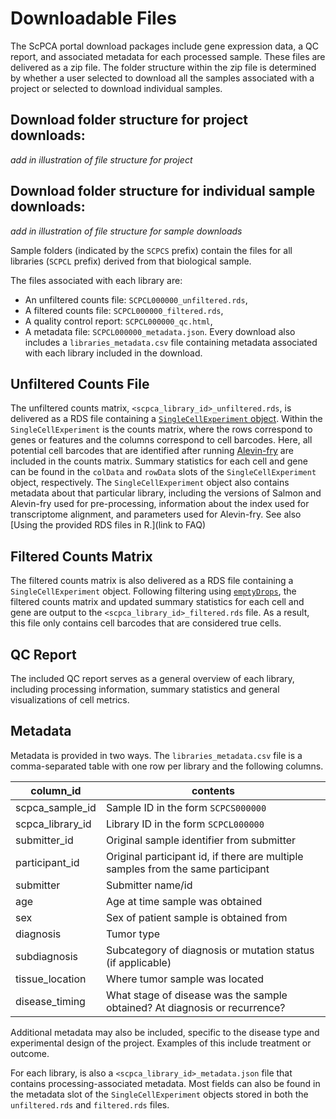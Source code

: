 # Downloadable Files

The ScPCA portal download packages include gene expression data, a QC report, and associated metadata for each processed sample.
These files are delivered as a zip file.
The folder structure within the zip file is determined by whether a user selected to download all the samples associated with a project or selected to download individual samples.  

## Download folder structure for project downloads: 
_add in illustration of file structure for project_ 

## Download folder structure for individual sample downloads: 
_add in illustration of file structure for sample downloads_ 

Sample folders (indicated by the `SCPCS` prefix) contain the files for all libraries (`SCPCL` prefix) derived from that biological sample. 

The files associated with each library are:
- An unfiltered counts file: `SCPCL000000_unfiltered.rds`, 
- A filtered counts file: `SCPCL000000_filtered.rds`, 
- A quality control report: `SCPCL000000_qc.html`, 
- A metadata file: `SCPCL000000_metadata.json`. 
Every download also includes a `libraries_metadata.csv` file containing metadata associated with each library included in the download.

## Unfiltered Counts File 

The unfiltered counts matrix, `<scpca_library_id>_unfiltered.rds`, is delivered as a RDS file containing a [`SingleCellExperiment` object](http://bioconductor.org/books/3.13/OSCA.intro/the-singlecellexperiment-class.html).
Within the `SingleCellExperiment` is the counts matrix, where the rows correspond to genes or features and the columns correspond to cell barcodes. 
Here, all potential cell barcodes that are identified after running [Alevin-fry](processing_information.html/#alignment-and-quantification-using-alevin-fry) are included in the counts matrix. 
Summary statistics for each cell and gene can be found in the `colData` and `rowData` slots of the `SingleCellExperiment` object, respectively.
The `SingleCellExperiment` object also contains metadata about that particular library, including the versions of Salmon and Alevin-fry used for pre-processing, information about the index used for transcriptome alignment, and parameters used for Alevin-fry. 
See also [Using the provided RDS files in R.](link to FAQ)

## Filtered Counts Matrix

The filtered counts matrix is also delivered as a RDS file containing a `SingleCellExperiment` object.
Following filtering using [`emptyDrops`](processing_information.html/#filtering-cells), the filtered counts matrix and updated summary statistics for each cell and gene are output to the `<scpca_library_id>_filtered.rds` file.
As a result, this file only contains cell barcodes that are considered true cells.

## QC Report 

The included QC report serves as a general overview of each library, including processing information, summary statistics and general visualizations of cell metrics.

## Metadata

Metadata is provided in two ways. 
The `libraries_metadata.csv` file is a comma-separated table with one row per library and the following columns. 

| column_id       | contents                                                       |
|-----------------|----------------------------------------------------------------|
| scpca_sample_id | Sample ID in the form `SCPCS000000`                            |
| scpca_library_id | Library ID in the form `SCPCL000000`                          |
| submitter_id    | Original sample identifier from submitter                      |
| participant_id  | Original participant id, if there are multiple samples from the same participant                                                                          |
| submitter       | Submitter name/id                                              |
| age             | Age at time sample was obtained                                |
| sex             | Sex of patient sample is obtained from                      |
| diagnosis       | Tumor type                                                     |
| subdiagnosis    | Subcategory of diagnosis or mutation status (if applicable)   |
| tissue_location | Where tumor sample was located                                 |
| disease_timing  | What stage of disease was the sample obtained? At diagnosis or recurrence? |

Additional metadata may also be included, specific to the disease type and experimental design of the project. Examples of this include treatment or outcome. 

For each library, is also a `<scpca_library_id>_metadata.json` file that contains processing-associated metadata.
Most fields can also be found in the metadata slot of the `SingleCellExperiment` objects stored in both the `unfiltered.rds` and `filtered.rds` files.
